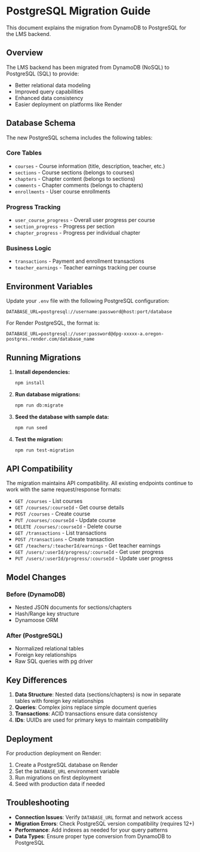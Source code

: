 # PostgreSQL Migration Guide

This document explains the migration from DynamoDB to PostgreSQL for the LMS backend.

## Overview

The LMS backend has been migrated from DynamoDB (NoSQL) to PostgreSQL (SQL) to provide:
- Better relational data modeling
- Improved query capabilities
- Enhanced data consistency
- Easier deployment on platforms like Render

## Database Schema

The new PostgreSQL schema includes the following tables:

### Core Tables
- `courses` - Course information (title, description, teacher, etc.)
- `sections` - Course sections (belongs to courses)
- `chapters` - Chapter content (belongs to sections)
- `comments` - Chapter comments (belongs to chapters)
- `enrollments` - User course enrollments

### Progress Tracking
- `user_course_progress` - Overall user progress per course
- `section_progress` - Progress per section
- `chapter_progress` - Progress per individual chapter

### Business Logic
- `transactions` - Payment and enrollment transactions
- `teacher_earnings` - Teacher earnings tracking per course

## Environment Variables

Update your `.env` file with the following PostgreSQL configuration:

```
DATABASE_URL=postgresql://username:password@host:port/database
```

For Render PostgreSQL, the format is:
```
DATABASE_URL=postgresql://user:password@dpg-xxxxx-a.oregon-postgres.render.com/database_name
```

## Running Migrations

1. **Install dependencies:**
   ```bash
   npm install
   ```

2. **Run database migrations:**
   ```bash
   npm run db:migrate
   ```

3. **Seed the database with sample data:**
   ```bash
   npm run seed
   ```

4. **Test the migration:**
   ```bash
   npm run test-migration
   ```

## API Compatibility

The migration maintains API compatibility. All existing endpoints continue to work with the same request/response formats:

- `GET /courses` - List courses
- `GET /courses/:courseId` - Get course details
- `POST /courses` - Create course
- `PUT /courses/:courseId` - Update course
- `DELETE /courses/:courseId` - Delete course
- `GET /transactions` - List transactions
- `POST /transactions` - Create transaction
- `GET /teachers/:teacherId/earnings` - Get teacher earnings
- `GET /users/:userId/progress/:courseId` - Get user progress
- `PUT /users/:userId/progress/:courseId` - Update user progress

## Model Changes

### Before (DynamoDB)
- Nested JSON documents for sections/chapters
- Hash/Range key structure
- Dynamoose ORM

### After (PostgreSQL)
- Normalized relational tables
- Foreign key relationships
- Raw SQL queries with pg driver

## Key Differences

1. **Data Structure**: Nested data (sections/chapters) is now in separate tables with foreign key relationships
2. **Queries**: Complex joins replace simple document queries
3. **Transactions**: ACID transactions ensure data consistency
4. **IDs**: UUIDs are used for primary keys to maintain compatibility

## Deployment

For production deployment on Render:

1. Create a PostgreSQL database on Render
2. Set the `DATABASE_URL` environment variable
3. Run migrations on first deployment
4. Seed with production data if needed

## Troubleshooting

- **Connection Issues**: Verify `DATABASE_URL` format and network access
- **Migration Errors**: Check PostgreSQL version compatibility (requires 12+)
- **Performance**: Add indexes as needed for your query patterns
- **Data Types**: Ensure proper type conversion from DynamoDB to PostgreSQL